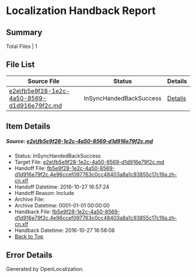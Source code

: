 # <a name='report-top'></a> Localization Handback Report

## Summary
 Total Files | 1

## File List
 Source File | Status | Details 
 ----------- | ------ | ------- 
 [e2e\fb5e9f28-1e2c-4a50-8569-d1d916e79f2c.md](https://github.com/OpenLocalizationTestOrg/ol-test0/blob/3a7e4431628759666d538f32f0037f7c2720745a/e2e/fb5e9f28-1e2c-4a50-8569-d1d916e79f2c.md) | InSyncHandedBackSuccess | [Details](#e7da2f6fbd46dcccc3adc3225a7b243909fa742b5)

## Item Details
##### <a name='e7da2f6fbd46dcccc3adc3225a7b243909fa742b5'></a> Source: [e2e\fb5e9f28-1e2c-4a50-8569-d1d916e79f2c.md](https://github.com/OpenLocalizationTestOrg/ol-test0/blob/3a7e4431628759666d538f32f0037f7c2720745a/e2e/fb5e9f28-1e2c-4a50-8569-d1d916e79f2c.md)
* Status: InSyncHandedBackSuccess
* Target File: [e2e\fb5e9f28-1e2c-4a50-8569-d1d916e79f2c.md](https://github.com/OpenLocalizationTestOrg/ol-test0-zhcn/blob/fc258af56b554d24045917affd49291c79722d86/e2e/fb5e9f28-1e2c-4a50-8569-d1d916e79f2c.md)
* Handoff File: [fb5e9f28-1e2c-4a50-8569-d1d916e79f2c.4e96ccef097763c0cc48403a8a1c93855c17c19a.zh-cn.xlf](https://github.com/OpenLocalizationTestOrg/ol-test0-handoff/blob/3797a6dbc27989f13d14e766cf6894d41e611f83/ol-handoff/OpenLocalizationTestOrg/ol-test0-zhcn/shujia/ht/fb5e9f28-1e2c-4a50-8569-d1d916e79f2c.4e96ccef097763c0cc48403a8a1c93855c17c19a.zh-cn.xlf)
* Handoff Datetime: 2016-10-27 16:57:24
* Handoff Reason: Include
* Archive File: 
* Archive Datetime: 0001-01-01 00:00:00
* Handback File: [fb5e9f28-1e2c-4a50-8569-d1d916e79f2c.4e96ccef097763c0cc48403a8a1c93855c17c19a.zh-cn.xlf](https://github.com/OpenLocalizationTestOrg/ol-test0-handback/blob/94a1f8b0f6515eac631ef4a69be73219c06eba70/ol-handback/OpenLocalizationTestOrg/ol-test0-zhcn/shujia/ht/fb5e9f28-1e2c-4a50-8569-d1d916e79f2c.4e96ccef097763c0cc48403a8a1c93855c17c19a.zh-cn.xlf)
* Handback Datetime: 2016-10-27 16:58:08
* [Back to Top](#report-top)


## Error Details

Generated by OpenLocalization.
